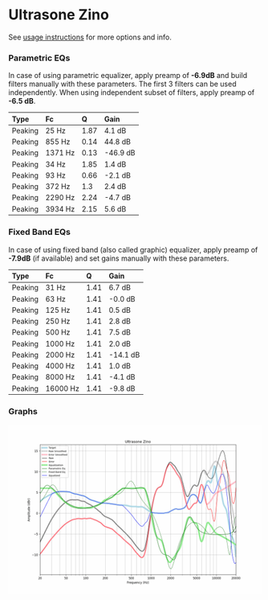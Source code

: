 # Ultrasone Zino
See [usage instructions](https://github.com/jaakkopasanen/AutoEq#usage) for more options and info.

### Parametric EQs
In case of using parametric equalizer, apply preamp of **-6.9dB** and build filters manually
with these parameters. The first 3 filters can be used independently.
When using independent subset of filters, apply preamp of **-6.5 dB**.

| Type    | Fc      |    Q | Gain     |
|:--------|:--------|:-----|:---------|
| Peaking | 25 Hz   | 1.87 | 4.1 dB   |
| Peaking | 855 Hz  | 0.14 | 44.8 dB  |
| Peaking | 1371 Hz | 0.13 | -46.9 dB |
| Peaking | 34 Hz   | 1.85 | 1.4 dB   |
| Peaking | 93 Hz   | 0.66 | -2.1 dB  |
| Peaking | 372 Hz  | 1.3  | 2.4 dB   |
| Peaking | 2290 Hz | 2.24 | -4.7 dB  |
| Peaking | 3934 Hz | 2.15 | 5.6 dB   |

### Fixed Band EQs
In case of using fixed band (also called graphic) equalizer, apply preamp of **-7.9dB**
(if available) and set gains manually with these parameters.

| Type    | Fc       |    Q | Gain     |
|:--------|:---------|:-----|:---------|
| Peaking | 31 Hz    | 1.41 | 6.7 dB   |
| Peaking | 63 Hz    | 1.41 | -0.0 dB  |
| Peaking | 125 Hz   | 1.41 | 0.5 dB   |
| Peaking | 250 Hz   | 1.41 | 2.8 dB   |
| Peaking | 500 Hz   | 1.41 | 7.5 dB   |
| Peaking | 1000 Hz  | 1.41 | 2.0 dB   |
| Peaking | 2000 Hz  | 1.41 | -14.1 dB |
| Peaking | 4000 Hz  | 1.41 | 1.0 dB   |
| Peaking | 8000 Hz  | 1.41 | -4.1 dB  |
| Peaking | 16000 Hz | 1.41 | -9.8 dB  |

### Graphs
![](./Ultrasone%20Zino.png)